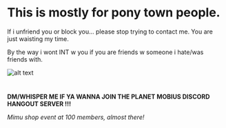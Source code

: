 # **This is mostly for pony town people.**

If i unfriend you or block you... please stop trying to contact me.
You are just waisting my time. 

By the way i wont INT w you if you are friends w someone i hate/was friends with.


![alt text](https://64.media.tumblr.com/1e1150562de230e627bc414838c1745c/dffb164420e7d9d7-8d/s1280x1920/06f03c5391bf7bb1241fe3a3e7df719dcc95fff5.gif)

#
**DM/WHISPER ME IF YA WANNA JOIN THE PLANET MOBIUS DISCORD HANGOUT SERVER !!!**

*Mimu shop event at 100 members, almost there!*
